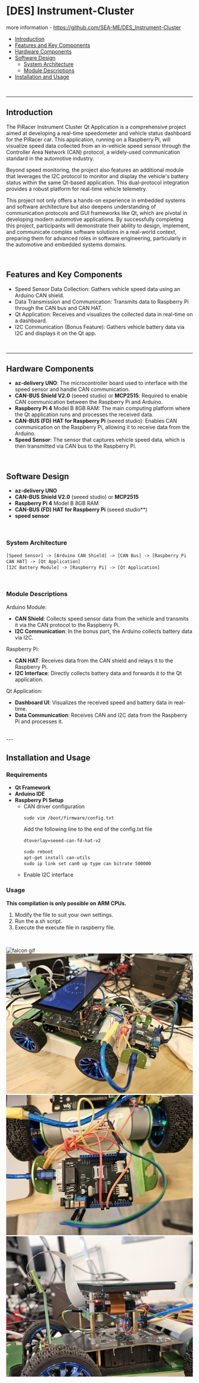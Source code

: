 # [DES] Instrument-Cluster

more information - https://github.com/SEA-ME/DES_Instrument-Cluster
<br>
- [Introduction](#introduction)
- [Features and Key Components](#features-and-key-components)
- [Hardware Components](#hardware-components)
- [Software Design](#software-design)
	- [System Architecture](#system-architecture)
	- [Module Descriptions](#module-descriptions)
- [Installation and Usage](#installation-and-usage)


<br>

---

## Introduction

The PiRacer Instrument Cluster Qt Application is a comprehensive project aimed at developing a real-time speedometer and vehicle status dashboard for the PiRacer car. This application, running on a Raspberry Pi, will visualize speed data collected from an in-vehicle speed sensor through the Controller Area Network (CAN) protocol, a widely-used communication standard in the automotive industry.

Beyond speed monitoring, the project also features an additional module that leverages the I2C protocol to monitor and display the vehicle's battery status within the same Qt-based application. This dual-protocol integration provides a robust platform for real-time vehicle telemetry.

This project not only offers a hands-on experience in embedded systems and software architecture but also deepens understanding of communication protocols and GUI frameworks like Qt, which are pivotal in developing modern automotive applications. By successfully completing this project, participants will demonstrate their ability to design, implement, and communicate complex software solutions in a real-world context, preparing them for advanced roles in software engineering, particularly in the automotive and embedded systems domains.

</br>

## Features and Key Components
- Speed Sensor Data Collection: Gathers vehicle speed data using an Arduino CAN shield.
- Data Transmission and Communication: Transmits data to Raspberry Pi through the CAN bus and CAN HAT.
- Qt Application: Receives and visualizes the collected data in real-time on a dashboard.
- I2C Communication (Bonus Feature): Gathers vehicle battery data via I2C and displays it on the Qt app.
<br>

---

## Hardware Components
- **az-delivery UNO**: The microcontroller board used to interface with the speed sensor and handle CAN communication.
-  **CAN-BUS Shield V2.0** (seeed studio) or **MCP2515**: Required to enable CAN communication between the Raspberry Pi and Arduino.
- **Raspberry Pi 4** Model B 8GB RAM: The main computing platform where the Qt application runs and processes the received data.
- **CAN-BUS (FD) HAT for Raspberry Pi** (seeed studio): Enables CAN communication on the Raspberry Pi, allowing it to receive data from the Arduino.
- **Speed Sensor**: The sensor that captures vehicle speed data, which is then transmitted via CAN bus to the Raspberry Pi.
<br>

## Software Design
- **az-delivery UNO**
- **CAN-BUS Shield V2.0** (seeed studio) or **MCP2515**
- **Raspberry Pi 4** Model B 8GB RAM
- **CAN-BUS (FD) HAT for Raspberry Pi** (seeed studio**)
- **speed sensor**
<br>

### System Architecture
```
[Speed Sensor] -> [Arduino CAN Shield] -> [CAN Bus] -> [Raspberry Pi CAN HAT] -> [Qt Application]
[I2C Battery Module] -> [Raspberry Pi] -> [Qt Application]
```
<br>

### Module Descriptions
Arduino Module:
- **CAN Shield**: Collects speed sensor data from the vehicle and transmits it via the CAN protocol to the Raspberry Pi.
- **I2C Communication**: In the bonus part, the Arduino collects battery data via I2C.

Raspberry Pi:
- **CAN HAT**: Receives data from the CAN shield and relays it to the Raspberry Pi.
- **I2C Interface**: Directly collects battery data and forwards it to the Qt application.

Qt Application:
- **Dashboard UI**: Visualizes the received speed and battery data in real-time.
- **Data Communication**: Receives CAN and I2C data from the Raspberry Pi and processes it.
<br>
---

## Installation and Usage

### Requirements
- **Qt Framework**
- **Arduino IDE**
- **Raspberry Pi Setup**
	- CAN driver configuration
		```
		sudo vim /boot/firmware/config.txt
		```
		Add the following line to the end of the config.txt file
		```
		dtoverlay=seeed-can-fd-hat-v2
		```
		```
		sudo reboot
		apt-get install can-utils
		sudo ip link set can0 up type can bitrate 500000
		```
	- Enable I2C interface

### Usage
**This compilation is only possible on ARM CPUs.**

1. Modify the file to suit your own settings.
2. Run the a.sh script.
2. Execute the execute file in raspberry file.

<br>




![falcon gif](/image/falcon.gif)
![falcon image](/image/falcon0.jpeg)
![falcon image](/image/falcon1.jpeg)
![falcon image](/image/falcon2.jpeg)

</br>
